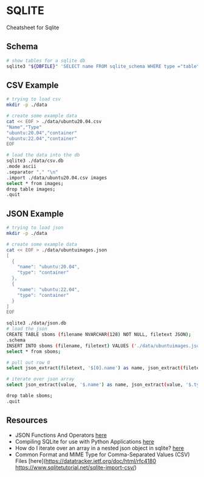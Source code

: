 # SQLITE

Cheatsheet for Sqlite

## Schema

```sh
# show tables for a sqlite db
sqlite3 "${DBFILE}" 'SELECT name FROM sqlite_schema WHERE type ="table" AND name NOT LIKE "sqlite_%";'
```


## CSV Example

```sh
# trying to load csv
mkdir -p ./data

# create some example data
cat << EOF > ./data/ubuntu20.04.csv
"Name","Type"
"ubuntu:20.04","container"
"ubuntu:22.04","container"
EOF

# load the data into the db
sqlite3 ./data/csv.db
.mode ascii
.separator "," "\n"
.import ./data/ubuntu20.04.csv images
select * from images;
drop table images;
.quit
```

## JSON Example

```sh
# trying to load json
mkdir -p ./data

# create some example data
cat << EOF > ./data/ubuntuimages.json
[
  {
    "name": "ubuntu:20.04",
    "type": "container"
  },
  {
    "name": "ubuntu:22.04",
    "type": "container"
  }
]
EOF

sqlite3 ./data/json.db
# load the json
CREATE TABLE sboms (filename NVARCHAR(128) NOT NULL, filetext JSON);
.schema 
INSERT INTO sboms (filename, filetext) VALUES ('./data/ubuntuimages.json', readfile('./data/ubuntuimages.json')); 
select * from sboms;

# pull out row 0
select json_extract(filetext, '$[0].name') as name, json_extract(filetext, '$[0].type') as type from sboms;

# iterate over json array
select json_extract(value, '$.name') as name, json_extract(value, '$.type') as type from sboms s, json_each(json_extract(s.filetext, '$'));

drop table sboms;
.quit
```

## Resources

* JSON Functions And Operators [here](https://www.sqlite.org/json1.html)
* Compiling SQLite for use with Python Applications [here](https://charlesleifer.com/blog/compiling-sqlite-for-use-with-python-applications/)
* How do I iterate over an array in a nested json object in sqlite? [here](https://stackoverflow.com/questions/67814988/how-do-i-iterate-over-an-array-in-a-nested-json-object-in-sqlite)
* Common Format and MIME Type for Comma-Separated Values (CSV) Files [here](https://datatracker.ietf.org/doc/html/rfc4180
https://www.sqlitetutorial.net/sqlite-import-csv/)
